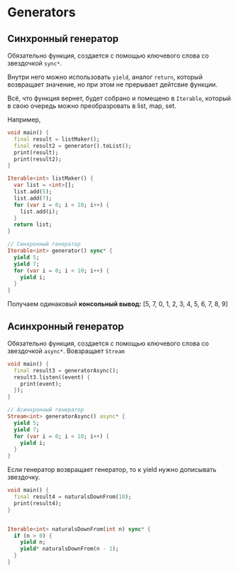 # Generators
## Синхронный генератор
Обязательно функция, создается с помощью ключевого слова со звездочкой `sync*`.

Внутри него можно использовать `yield`, аналог `return`, который возвращает значение, но при этом не прерывает дейтсвие функции.

Всё, что функция вернет, будет собрано и помещено в `Iterable`, который в свою очередь можно преобразровать в list, map, set.

Например, 

```dart
void main() {
  final result = listMaker();
  final result2 = generator().toList();
  print(result);
  print(result2);
}

Iterable<int> listMaker() {
  var list = <int>[];
  list.add(5);
  list.add(7);
  for (var i = 0; i < 10; i++) {
    list.add(i);
  }
  return list;
}

// Синхронный генератор
Iterable<int> generator() sync* {
  yield 5;
  yield 7;
  for (var i = 0; i < 10; i++) {
    yield i;
  }
}

```
Получаем одинаковый **консольный вывод:**
[5, 7, 0, 1, 2, 3, 4, 5, 6, 7, 8, 9]


## Асинхронный генератор 

Обязательно функция, создается с помощью ключевого слова со звездочкой `async*`. 
Вовзращает `Stream`

```dart
void main() {
  final result3 = generatorAsync();
  result3.listen((event) {
    print(event);
  });
}

// Асинхронный генератор
Stream<int> generatorAsync() async* {
  yield 5;
  yield 7;
  for (var i = 0; i < 10; i++) {
    yield i;
  }
}

```

Если генератор возвращает генератор, то к yield нужно дописывать звездочку.

```dart
void main() {
  final result4 = naturalsDownFrom(10);
  print(result4);
}


Iterable<int> naturalsDownFrom(int n) sync* {
  if (n > 0) {
    yield n;
    yield* naturalsDownFrom(n - 1);
  }
}
